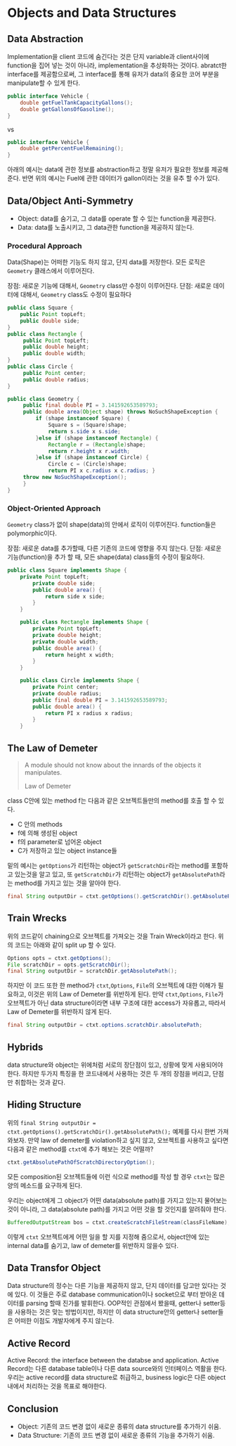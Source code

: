 # Objects and Data Structures

## Data Abstraction
Implementation을 client 코드에 숨긴다는 것은 단지 variable과 client사이에 function을 집어 넣는 것이 아니라,
implementation을 추상화하는 것이다.
abratct한 interface를 제공함으로써, 그 interface를 통해 유저가 data의 중요한 코어 부분을 manipulate할 수 있게 한다.

```Java
public interface Vehicle {
    double getFuelTankCapacityGallons();
    double getGallonsOfGasoline();
}
```
vs

```Java
public interface Vehicle {
    double getPercentFuelRemaining();
}
```
아래의 예시는 data에 관한 정보를 abstraction하고 정말 유저가 필요한 정보를 제공해준다.
반면 위의 예시는 Fuel에 관한 데이터가 gallon이라는 것을 유추 할 수가 있다.

## Data/Object Anti-Symmetry
* Object: data를 숨기고, 그 data를 operate 할 수 있는 function을 제공한다.
* Data: data를 노출시키고, 그 data관한 function을 제공하지 않는다.

### Procedural Approach
Data(Shape)는 어떠한 기능도 하지 않고, 단지 data를 저장한다.
모든 로직은 `Geometry` 클래스에서 이루어진다.

장점: 새로운 기능에 대해서, `Geometry` class만 수정이 이루어진다.
단점: 새로운 데이터에 대해서, `Geometry` class도 수정이 필요하다
```Java
public class Square {
    public Point topLeft;
    public double side;
}
public class Rectangle {
     public Point topLeft;
     public double height;
     public double width;
}
public class Circle {
     public Point center;
     public double radius;
} 

public class Geometry {
     public final double PI = 3.141592653589793;
     public double area(Object shape) throws NoSuchShapeException {
         if (shape instanceof Square) {
             Square s = (Square)shape;
             return s.side x s.side;
         }else if (shape instanceof Rectangle) {
             Rectangle r = (Rectangle)shape;
             return r.height x r.width;
         }else if (shape instanceof Circle) {
             Circle c = (Circle)shape;
             return PI x c.radius x c.radius; }
     throw new NoSuchShapeException(); 
     }
}
```

### Object-Oriented Approach
`Geometry` class가 없이 shape(data)의 안에서 로직이 이루어진다.
function들은 polymorphic이다.

장점: 새로운 data를 추가할때, 다른 기존의 코드에 영향을 주지 않는다.
단점: 새로운 기능(function)을 추가 할 때, 모든 shape(data) class들의 수정이 필요하다.

```Java
public class Square implements Shape {
    private Point topLeft;
        private double side;
        public double area() {
            return side x side;
        }
    }

    public class Rectangle implements Shape {
        private Point topLeft;
        private double height;
        private double width;
        public double area() {
            return height x width;
        }
    }

    public class Circle implements Shape {
        private Point center;
        private double radius;
        public final double PI = 3.141592653589793;
        public double area() {
            return PI x radius x radius;
        }
    }
```

## The Law of Demeter
> A module should not know about the innards of the objects it manipulates.
>
> Law of Demeter
>

class C안에 있는 method f는 다음과 같은 오브젝트들만의 method를 호출 할 수 있다.
* C 안의 methods
* f에 의해 생성된 object
* f의 parameter로 넘어온 object
* C가 저장하고 있는 object instance들

밑의 예시는 `getOptions`가 리턴하는 object가 `getScratchDir`라는 method를 포함하고 있는것을 알고 있고,
또 `getScratchDir`가 리턴하는 object가 `getAbsolutePath`라는 method를 가지고 있는 것을 알아야 한다.

```Java
final String outputDir = ctxt.getOptions().getScratchDir().getAbsolutePath();
```

## Train Wrecks
위의 코드같이 chaining으로 오브젝트를 가져오는 것을 Train Wreck이라고 한다.
위의 코드는 아래와 같이 split up 할 수 있다.

```Java
Options opts = ctxt.getOptions();
File scratchDir = opts.getScratchDir();
final String outputDir = scratchDir.getAbsolutePath();
```
하지만 이 코드 또한 한 method가 `ctxt`,`Options`, `File`의 오브젝트에 대한 이해가 필요하고, 이것은 위의 Law of Demeter를 위반하게 된다.
만약 `ctxt`,`Options`, `File`가 오브젝트가 아닌 data structure이라면 내부 구조에 대한 access가 자유롭고, 따라서 Law of Demeter를 위반하지 않게 된다.

```Java
final String outputDir = ctxt.options.scratchDir.absolutePath;
```

## Hybrids
data structure와 object는 위에처럼 서로의 장단점이 있고, 상황에 맞게 사용되어야 한다.
하지만 두가지 특징을 한 코드내에서 사용하는 것은 두 개의 장점을 버리고, 단점만 취합하는 것과 같다.

## Hiding Structure
위의 `final String outputDir = ctxt.getOptions().getScratchDir().getAbsolutePath();` 예제를 다시 한번 가져와보자.
만약 law of demeter를 violation하고 싶지 않고, 오브젝트를 사용하고 싶다면 다음과 같은 method를 `ctxt`에 추가 해보는 것은 어떨까?

```Java
ctxt.getAbsolutePathOfScratchDirectoryOption();
```
모든 composition된 오브젝트들에 이런 식으로 method를 작성 할 경우 `ctxt`는 많은 양의 메소드를 요구하게 된다.

우리는 object에게 그 object가 어떤 data(absolute path)를 가지고 있는지 물어보는 것이 아니라, 그 data(absolute path)를 가지고 어떤 것을 할 것인지를 알려줘야 한다.

```Java
BufferedOutputStream bos = ctxt.createScratchFileStream(classFileName);
```
이렇게 `ctxt` 오브젝트에게 어떤 일을 할 지를 지정해 줌으로서, object안에 있는 internal data를 숨기고, law of demeter를 위반하지 않을수 있다.

## Data Transfor Object
Data structure의 정수는 다른 기능을 제공하지 않고, 단지 데이터를 담고만 있다는 것에 있다.
이 것들은 주로 database communication이나 socket으로 부터 받아온 데이터를 parsing 할때 진가를 발휘한다.
OOP적인 관점에서 봤을때, getter나 setter등을 사용하는 것은 맞는 방법이지만, 하지만 이 data structure안의 getter나 setter들은 어떠한 이점도 개발자에게 주지 않는다.

## Active Record
Active Record: the interface between the databse and application.
Active Record는 다른 database table이나 다른 data source와의 인터페이스 역활을 한다.
우리는 active record를 data structure로 취급하고, business logic은 다른 object내에서 처리하는 것을 목표로 해야한다.

## Conclusion
* Object: 기존의 코드 변경 없이 새로운 종류의 data structure를 추가하기 쉬움.
* Data Structure: 기존의 코드 변경 없이 새로운 종류의 기능을 추가하기 쉬움.

